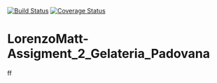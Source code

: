 [![Build Status](https://travis-ci.org/LorenzoMatterazzo/prova.svg?branch=main)](https://travis-ci.org/LorenzoMatterazzo/prova)
[![Coverage Status](https://coveralls.io/repos/github/LorenzoMatterazzo/prova/badge.svg?branch=main)](https://coveralls.io/github/LorenzoMatterazzo/prova?branch=main)
# LorenzoMatt-Assigment_2_Gelateria_Padovana
ff
